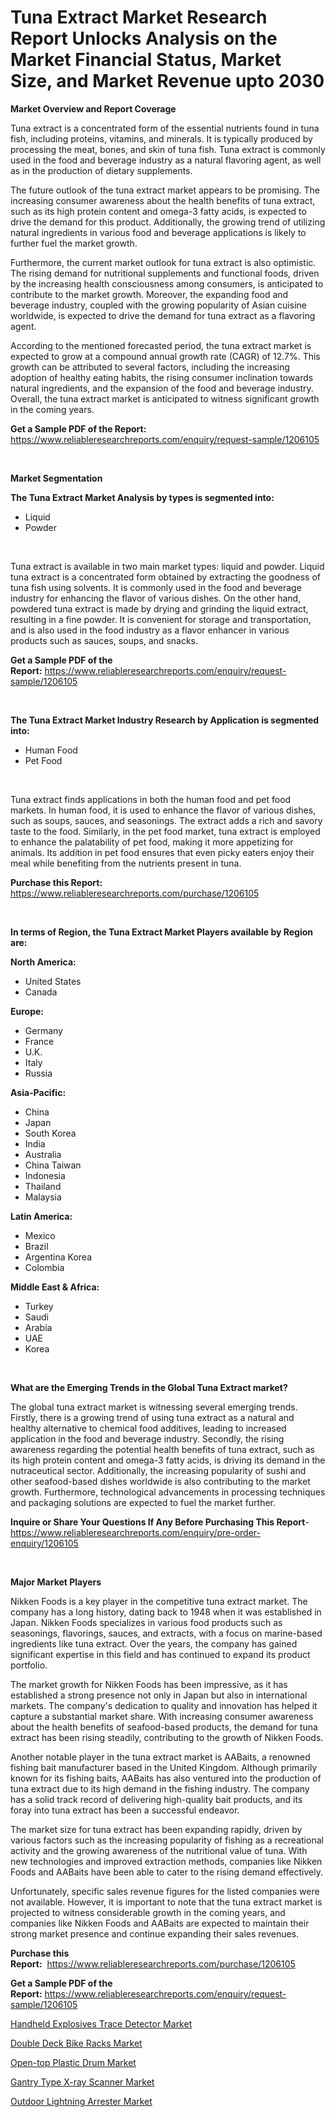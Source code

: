 <p><h1>Tuna Extract Market Research Report Unlocks Analysis on the Market Financial Status, Market Size, and Market Revenue upto 2030</h1></p><p><strong>Market Overview and Report Coverage</strong></p>
<p><p>Tuna extract is a concentrated form of the essential nutrients found in tuna fish, including proteins, vitamins, and minerals. It is typically produced by processing the meat, bones, and skin of tuna fish. Tuna extract is commonly used in the food and beverage industry as a natural flavoring agent, as well as in the production of dietary supplements.</p><p>The future outlook of the tuna extract market appears to be promising. The increasing consumer awareness about the health benefits of tuna extract, such as its high protein content and omega-3 fatty acids, is expected to drive the demand for this product. Additionally, the growing trend of utilizing natural ingredients in various food and beverage applications is likely to further fuel the market growth.</p><p>Furthermore, the current market outlook for tuna extract is also optimistic. The rising demand for nutritional supplements and functional foods, driven by the increasing health consciousness among consumers, is anticipated to contribute to the market growth. Moreover, the expanding food and beverage industry, coupled with the growing popularity of Asian cuisine worldwide, is expected to drive the demand for tuna extract as a flavoring agent.</p><p>According to the mentioned forecasted period, the tuna extract market is expected to grow at a compound annual growth rate (CAGR) of 12.7%. This growth can be attributed to several factors, including the increasing adoption of healthy eating habits, the rising consumer inclination towards natural ingredients, and the expansion of the food and beverage industry. Overall, the tuna extract market is anticipated to witness significant growth in the coming years.</p></p>
<p><strong>Get a Sample PDF of the Report:</strong> <a href="https://www.reliableresearchreports.com/enquiry/request-sample/1206105">https://www.reliableresearchreports.com/enquiry/request-sample/1206105</a></p>
<p>&nbsp;</p>
<p><strong>Market Segmentation</strong></p>
<p><strong>The Tuna Extract Market Analysis by types is segmented into:</strong></p>
<p><ul><li>Liquid</li><li>Powder</li></ul></p>
<p>&nbsp;</p>
<p><p>Tuna extract is available in two main market types: liquid and powder. Liquid tuna extract is a concentrated form obtained by extracting the goodness of tuna fish using solvents. It is commonly used in the food and beverage industry for enhancing the flavor of various dishes. On the other hand, powdered tuna extract is made by drying and grinding the liquid extract, resulting in a fine powder. It is convenient for storage and transportation, and is also used in the food industry as a flavor enhancer in various products such as sauces, soups, and snacks.</p></p>
<p><strong>Get a Sample PDF of the Report:</strong>&nbsp;<a href="https://www.reliableresearchreports.com/enquiry/request-sample/1206105">https://www.reliableresearchreports.com/enquiry/request-sample/1206105</a></p>
<p>&nbsp;</p>
<p><strong>The Tuna Extract Market Industry Research by Application is segmented into:</strong></p>
<p><ul><li>Human Food</li><li>Pet Food</li></ul></p>
<p>&nbsp;</p>
<p><p>Tuna extract finds applications in both the human food and pet food markets. In human food, it is used to enhance the flavor of various dishes, such as soups, sauces, and seasonings. The extract adds a rich and savory taste to the food. Similarly, in the pet food market, tuna extract is employed to enhance the palatability of pet food, making it more appetizing for animals. Its addition in pet food ensures that even picky eaters enjoy their meal while benefiting from the nutrients present in tuna.</p></p>
<p><strong>Purchase this Report:</strong>&nbsp; <a href="https://www.reliableresearchreports.com/purchase/1206105">https://www.reliableresearchreports.com/purchase/1206105</a></p>
<p>&nbsp;</p>
<p><strong>In terms of Region, the Tuna Extract Market Players available by Region are:</strong></p>
<p>
    <p> <strong> North America: </strong>
        <ul>
            <li>United States</li>
            <li>Canada</li>
        </ul>
        </p> 
    <p> <strong> Europe: </strong>
        <ul>
            <li>Germany</li>
            <li>France</li>
            <li>U.K.</li>
            <li>Italy</li>
            <li>Russia</li>
        </ul>
        </p> 
    <p> <strong> Asia-Pacific: </strong>
        <ul>
            <li>China</li>
            <li>Japan</li>
            <li>South Korea</li>
            <li>India</li>
            <li>Australia</li>
            <li>China Taiwan</li>
            <li>Indonesia</li>
            <li>Thailand</li>
            <li>Malaysia</li>
        </ul>
        </p> 
    <p> <strong> Latin America: </strong>
        <ul>
            <li>Mexico</li>
            <li>Brazil</li>
            <li>Argentina Korea</li>
            <li>Colombia</li>
        </ul>
        </p> 
    <p> <strong> Middle East & Africa: </strong>
        <ul>
            <li>Turkey</li>
            <li>Saudi</li>
            <li>Arabia</li>
            <li>UAE</li>
            <li>Korea</li>
        </ul>
    </p>
    </p>
<p>&nbsp;</p>
<p><strong>What are the Emerging Trends in the Global Tuna Extract market?</strong></p>
<p><p>The global tuna extract market is witnessing several emerging trends. Firstly, there is a growing trend of using tuna extract as a natural and healthy alternative to chemical food additives, leading to increased application in the food and beverage industry. Secondly, the rising awareness regarding the potential health benefits of tuna extract, such as its high protein content and omega-3 fatty acids, is driving its demand in the nutraceutical sector. Additionally, the increasing popularity of sushi and other seafood-based dishes worldwide is also contributing to the market growth. Furthermore, technological advancements in processing techniques and packaging solutions are expected to fuel the market further.</p></p>
<p><strong>Inquire or Share Your Questions If Any Before Purchasing This Report</strong>- <a href="https://www.reliableresearchreports.com/enquiry/pre-order-enquiry/1206105">https://www.reliableresearchreports.com/enquiry/pre-order-enquiry/1206105</a></p>
<p>&nbsp;</p>
<p><strong>Major Market Players</strong></p>
<p><p>Nikken Foods is a key player in the competitive tuna extract market. The company has a long history, dating back to 1948 when it was established in Japan. Nikken Foods specializes in various food products such as seasonings, flavorings, sauces, and extracts, with a focus on marine-based ingredients like tuna extract. Over the years, the company has gained significant expertise in this field and has continued to expand its product portfolio.</p><p>The market growth for Nikken Foods has been impressive, as it has established a strong presence not only in Japan but also in international markets. The company's dedication to quality and innovation has helped it capture a substantial market share. With increasing consumer awareness about the health benefits of seafood-based products, the demand for tuna extract has been rising steadily, contributing to the growth of Nikken Foods.</p><p>Another notable player in the tuna extract market is AABaits, a renowned fishing bait manufacturer based in the United Kingdom. Although primarily known for its fishing baits, AABaits has also ventured into the production of tuna extract due to its high demand in the fishing industry. The company has a solid track record of delivering high-quality bait products, and its foray into tuna extract has been a successful endeavor.</p><p>The market size for tuna extract has been expanding rapidly, driven by various factors such as the increasing popularity of fishing as a recreational activity and the growing awareness of the nutritional value of tuna. With new technologies and improved extraction methods, companies like Nikken Foods and AABaits have been able to cater to the rising demand effectively.</p><p>Unfortunately, specific sales revenue figures for the listed companies were not available. However, it is important to note that the tuna extract market is projected to witness considerable growth in the coming years, and companies like Nikken Foods and AABaits are expected to maintain their strong market presence and continue expanding their sales revenues.</p></p>
<p><strong>Purchase this Report:</strong>&nbsp;&nbsp;<a href="https://www.reliableresearchreports.com/purchase/1206105">https://www.reliableresearchreports.com/purchase/1206105</a></p>
<p></p>
<p><strong>Get a Sample PDF of the Report:</strong>&nbsp;<a href="https://www.reliableresearchreports.com/enquiry/request-sample/1206105">https://www.reliableresearchreports.com/enquiry/request-sample/1206105</a></p>
<p><p><a href="https://medium.com/@cite.teach.super/handheld-explosives-trace-detector-market-report-reveals-the-latest-trends-and-growth-opportunities-6c0cda00c9d3">Handheld Explosives Trace Detector Market</a></p><p><a href="https://medium.com/@beaublock2023/double-deck-bike-racks-market-size-market-outlook-and-market-forecast-2023-to-2030-4b2febe9f5c1">Double Deck Bike Racks Market</a></p><p><a href="https://medium.com/@ulicesweber/open-top-plastic-drum-market-the-key-to-successful-business-strategy-forecast-till-2030-d5acebc6d3c0">Open-top Plastic Drum Market</a></p><p><a href="https://medium.com/@wound.key.cure/gantry-type-x-ray-scanner-market-competitive-analysis-market-trends-and-forecast-to-2030-38722a4adf20">Gantry Type X-ray Scanner Market</a></p><p><a href="https://medium.com/@clock.fund.arm/outdoor-lightning-arrester-market-outlook-industry-overview-and-forecast-2023-to-2030-e8f805668974">Outdoor Lightning Arrester Market</a></p></p>